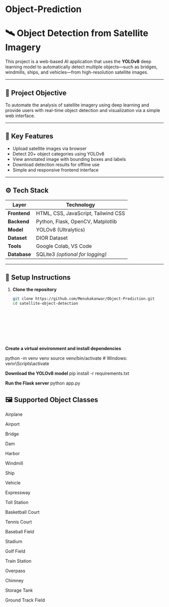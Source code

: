 # Object-Prediction
# 🛰️ Object Detection from Satellite Imagery

This project is a web-based AI application that uses the **YOLOv8** deep learning model to automatically detect multiple objects—such as bridges, windmills, ships, and vehicles—from high-resolution satellite images.

---

## 📌 Project Objective

To automate the analysis of satellite imagery using deep learning and provide users with real-time object detection and visualization via a simple web interface.

---

## 🧠 Key Features

- Upload satellite images via browser
- Detect 20+ object categories using YOLOv8
- View annotated image with bounding boxes and labels
- Download detection results for offline use
- Simple and responsive frontend interface

---

## ⚙️ Tech Stack

| Layer        | Technology                        |
|--------------|------------------------------------|
| **Frontend** | HTML, CSS, JavaScript, Tailwind CSS |
| **Backend**  | Python, Flask, OpenCV, Matplotlib  |
| **Model**    | YOLOv8 (Ultralytics)               |
| **Dataset**  | DIOR Dataset                       |
| **Tools**    | Google Colab, VS Code              |
| **Database** | SQLite3 *(optional for logging)*   |

---

## 🚀 Setup Instructions

1. **Clone the repository**
   ```bash
   git clone https://github.com/Menukakanwar/Object-Prediction.git
   cd satellite-object-detection










**Create a virtual environment and install dependencies**


   python -m venv venv
source venv/bin/activate  # Windows: venv\Scripts\activate

**Download the YOLOv8 model**
pip install -r requirements.txt


**Run the Flask server**
python app.py



## 🖼️ Supported Object Classes
Airplane

Airport

Bridge

Dam

Harbor

Windmill

Ship

Vehicle

Expressway

Toll Station

Basketball Court

Tennis Court

Baseball Field

Stadium

Golf Field

Train Station

Overpass

Chimney

Storage Tank

Ground Track Field




